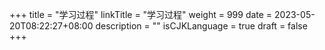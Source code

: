 +++
title = "学习过程"
linkTitle = "学习过程"
weight = 999
date = 2023-05-20T08:22:27+08:00
description = ""
isCJKLanguage = true
draft = false
+++